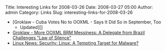 Title: Interesting Links for 2008-03-26
Date: 2008-03-27 05:00
Author: admin
Category: Links
Slug: interesting-links-for-2008-03-26

-   [Groklaw - Cuba Votes No to OOXML - Says It Did So in September, Too
    - Updated][]
-   [Groklaw - More OOXML BRM Messiness: A Delegate from Brazil
    Challenges "Law of Silence"][]
-   [Linux News: Security: Linux: A Tempting Target for Malware?][]

  [Groklaw - Cuba Votes No to OOXML - Says It Did So in September, Too -
  Updated]: http://www.groklaw.net/article.php?story=20080324121844682
  [Groklaw - More OOXML BRM Messiness: A Delegate from Brazil Challenges
  "Law of Silence"]: http://www.groklaw.net/article.php?story=20080324220213437
  [Linux News: Security: Linux: A Tempting Target for Malware?]: http://www.linuxinsider.com/rsstory/62275.html
